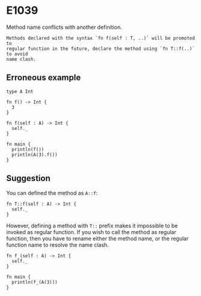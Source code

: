 # E1039

Method name conflicts with another definition.

```{note}
Methods declared with the syntax `fn f(self : T, ..)` will be promoted to
regular function in the future, declare the method using `fn T::f(..)` to avoid
name clash.
```

## Erroneous example

```moonbit
type A Int

fn f() -> Int {
  3
}

fn f(self : A) -> Int {
  self._
}

fn main {
  println(f())
  println(A(3).f())
}
```

## Suggestion

You can defined the method as `A::f`:

```moonbit
fn T::f(self : A) -> Int {
  self._
}
```

However, defining a method with `T::` prefix makes it impossible to be invoked
as regular function. If you wish to call the method as regular function, then
you have to rename either the method name, or the regular function name to
resolve the name clash.

```moonbit
fn f_(self : A) -> Int {
  self._
}

fn main {
  println(f_(A(3)))
}
```
